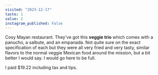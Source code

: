 ```yaml
---
visited: "2023-12-17"
taste: 1
value: 2
instagram_published: False
---
```


Cosy Mayan restaurant. They've got this **veggie trio** which comes with a panucho, a salbute, and an empanada. Not quite sure on the exact specification of each but they were all very fried and very tasty, similar flavors to the normal veggie Mexican food around the mission, but a bit better I would say. I would go here to be full.

I paid $19.22 including tax and tips.
